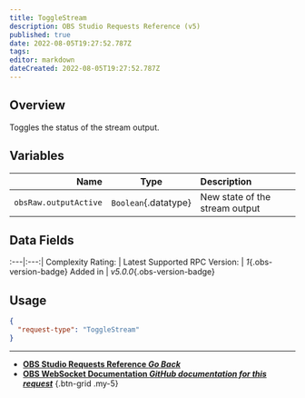 ```yaml
---
title: ToggleStream
description: OBS Studio Requests Reference (v5)
published: true
date: 2022-08-05T19:27:52.787Z
tags: 
editor: markdown
dateCreated: 2022-08-05T19:27:52.787Z
---
```


## Overview
Toggles the status of the stream output.

## Variables
Name | Type | Description | 
----:|:---------:|:------------|
`obsRaw.outputActive` | `Boolean`{.datatype} | New state of the stream output

## Data Fields
:---|:---:|
Complexity Rating: | <span class="stars stars--1"></span>
Latest Supported RPC Version: | *1*{.obs-version-badge}
Added in | *v5.0.0*{.obs-version-badge}

## Usage
```json
{
  "request-type": "ToggleStream"
}
```

---

- [<i class="mdi mdi-chevron-left"></i>**OBS Studio Requests Reference *Go Back***](/en/Broadcasters/OBS/Requests)
- [<i class="mdi mdi-github"></i> **OBS WebSocket Documentation *GitHub documentation for this request***](https://github.com/obsproject/obs-websocket/blob/master/docs/generated/protocol.md#togglestream)
{.btn-grid .my-5}